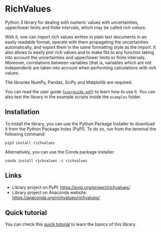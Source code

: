 # RichValues

Python 3 library for dealing with numeric values with uncertainties, upper/lower limits and finite intervals, which may be called _rich values_.

With it, one can import rich values written in plain text documents in an easily readable format, operate with them propagating the uncertainties automatically, and export them in the same formatting style as the import. It also allows to easily plot rich values and to make fits to any function taking into account the uncertainties and upper/lower limits or finite intervals. Moreover, correlations between variables (that is, variables which are not independent) are taken into account when performing calculations with rich values.

The libraries NumPy, Pandas, SciPy and Matplotlib are required.

You can read the user guide ([`userguide.pdf`](https://github.com/andresmegias/richvalues/blob/main/userguide.pdf)) to learn how to use it. You can also test the library in the example scripts inside the `examples` folder.

## Installation

To install the library, you can use the Python Package Installer to download it from the Python Package Index (PyPI). To do so, run from the terminal the following command:
~~~
pip3 install richvalues
~~~
Alternatively, you can use the Conda package installer:
~~~
conda install richvalues -c richvalues
~~~
## Links
- Library project on PyPI: https://pypi.org/project/richvalues/.
- Library project on Anaconda website: https://anaconda.org/richvalues/richvalues/.

## Quick tutorial
You can check this [quick tutorial](https://github.com/andresmegias/richvalues/blob/main/tutorial.md) to learn the basics of this library.
